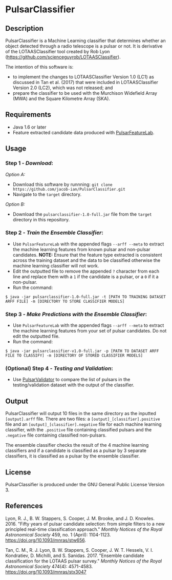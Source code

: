 # PulsarClassifier
## Description
PulsarClassifier is a Machine Learning classifier that determines whether an object detected through a radio telescope is a pulsar or not. It is derivative of the LOTAASClassifier tool created by Rob Lyon (https://github.com/scienceguyrob/LOTAASClassifier).

The intention of this software is:
* to implement the changes to LOTAASClassifier Version 1.0 (LC1) as discussed in Tan et al. (2017) that were included in LOTAASClassifier Version 2.0 (LC2), which was not released; and
* prepare the classifier to be used with the Murchison Widefield Array (MWA) and the Square Kilometre Array (SKA).

## Requirements
* Java 1.6 or later
* Feature extracted candidate data produced with [PulsarFeatureLab](https://github.com/scienceguyrob/PulsarFeatureLab).

## Usage

### Step 1 - *Download*:
*Option A:*
* Download this software by runnning: `git clone https://github.com/jacob-ian/PulsarClassifier.git`
* Navigate to the `target` directory.

*Option B:*
* Download the `pulsarclassifier-1.0-full.jar` file from the `target` directory in this repository.

### Step 2 - *Train the Ensemble Classifier*:
* Use `PulsarFeatureLab` with the appended flags `--arff --meta` to extract the machine learning features from known pulsar and non-pulsar candidates. **NOTE:** Ensure that the feature type extracted is consistent across the training dataset and the data to be classified otherwise the machine learning classifier will not work.
* Edit the outputted file to remove the appended `?` character from each line and replace them with a `1` if the candidate is a pulsar, or a `0` if it a non-pulsar.
* Run the command:
```
$ java -jar pulsarclassifier-1.0-full.jar -t [PATH TO TRAINING DATASET ARFF FILE] -m [DIRECTORY TO STORE CLASSIFIER MODELS]
```

### Step 3 - *Make Predictions with the Ensemble Classifier*:
* Use `PulsarFeatureLab` with the appended flags `--arff --meta` to extract the machine learning features from your set of pulsar candidates. Do not edit the outputted file.
* Run the command:
```
$ java -jar pulsarclassifier-v1.0-full.jar -p [PATH TO DATASET ARFF FILE TO CLASSIFY] -m [DIRECTORY OF STORED CLASSIFIER MODELS]
```

### (Optional) Step 4 - *Testing and Validation*:
* Use [PulsarValidator](https://github.com/jacob-ian/PulsarValidator.git) to compare the list of pulsars in the testing/validation dataset with the output of the classifier.

## Output
PulsarClassifier will output 10 files in the same directory as the inputted `[output].arff` file. There are two files: a `[output]_[classifier].positive` file and an `[output]_[classifier].negative` file for each machine learning classifier, with the `.positive` file containing classified pulsars and the `.negative` file containing classified non-pulsars.

The ensemble classifier checks the result of the 4 machine learning classifiers and if a candidate is classified as a pulsar by 3 separate classifiers, it is classified as a pulsar by the ensemble classifier.


## License
PulsarClassifier is produced under the GNU General Public License Version 3.

## References
Lyon, R. J., B. W. Stappers, S. Cooper, J. M. Brooke, and J. D. Knowles. 2016. "Fifty years of pulsar candidate selection: from simple filters to a new principled real-time classification approach." *Monthly Notices of the Royal Astronomical Society* 459, no. 1 (April): 1104-1123. https://doi.org/10.1093/mnras/stw656.

Tan, C. M., R. J. Lyon, B. W. Stappers, S. Cooper, J. W. T. Hessels, V. I. Kondratiev, D. Michilli, and S. Sanidas. 2017. "Ensemble candidate classification for the LOTAAS pulsar survey." *Monthly Notices of the Royal Astronomical Society* 474(4): 4571-4583. https://doi.org/10.1093/mnras/stx3047
